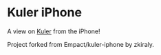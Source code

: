 Kuler iPhone
============

A view on [Kuler](http://kuler.adobe.com/) from the iPhone!

Project forked from Empact/kuler-iphone by zkiraly.
